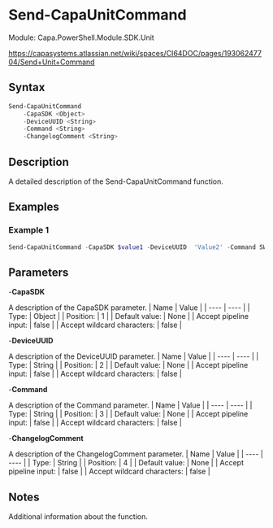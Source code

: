 # Send-CapaUnitCommand
Module: Capa.PowerShell.Module.SDK.Unit

https://capasystems.atlassian.net/wiki/spaces/CI64DOC/pages/19306247704/Send+Unit+Command

## Syntax

```powershell
Send-CapaUnitCommand
	-CapaSDK <Object>
	-DeviceUUID <String>
	-Command <String>
	-ChangelogComment <String>
```

## Description

A detailed description of the Send-CapaUnitCommand function.

## Examples

### Example 1
```powershell
Send-CapaUnitCommand -CapaSDK $value1 -DeviceUUID  'Value2' -Command SWInventory -ChangelogComment  'Value4'
```
    

## Parameters

-**CapaSDK**

A description of the CapaSDK parameter.
| Name | Value |
| ---- | ---- |
| Type: | Object |
| Position: | 1 | 
| Default value: | None | 
| Accept pipeline input: | false | 
| Accept wildcard characters: | false | 

-**DeviceUUID**

A description of the DeviceUUID  parameter.
| Name | Value |
| ---- | ---- |
| Type: | String |
| Position: | 2 | 
| Default value: | None | 
| Accept pipeline input: | false | 
| Accept wildcard characters: | false | 

-**Command**

A description of the Command parameter.
| Name | Value |
| ---- | ---- |
| Type: | String |
| Position: | 3 | 
| Default value: | None | 
| Accept pipeline input: | false | 
| Accept wildcard characters: | false | 

-**ChangelogComment**

A description of the ChangelogComment  parameter.
| Name | Value |
| ---- | ---- |
| Type: | String |
| Position: | 4 | 
| Default value: | None | 
| Accept pipeline input: | false | 
| Accept wildcard characters: | false | 


## Notes

Additional information about the function.
